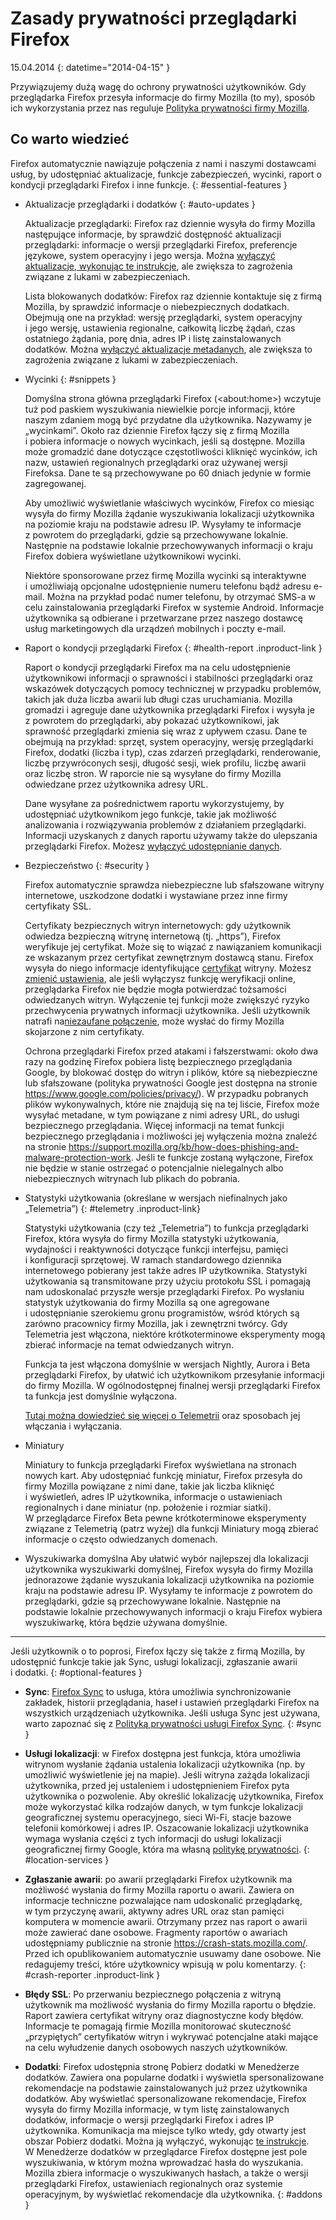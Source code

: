 # Zasady prywatności przeglądarki Firefox

15.04.2014
{: datetime="2014-04-15" }

Przywiązujemy dużą wagę do ochrony prywatności użytkowników. Gdy przeglądarka Firefox przesyła informacje do firmy Mozilla (to my), sposób ich wykorzystania przez nas reguluje [Polityka prywatności firmy Mozilla](https://www.mozilla.org/privacy/).

## Co warto wiedzieć

Firefox automatycznie nawiązuje połączenia z nami i naszymi dostawcami usług, by udostępniać aktualizacje, funkcje zabezpieczeń, wycinki, raport o kondycji przeglądarki Firefox i inne funkcje. 
{: #essential-features }

* Aktualizacje przeglądarki i dodatków
  {: #auto-updates }

	Aktualizacje przeglądarki: Firefox raz dziennie wysyła do firmy Mozilla następujące informacje, by sprawdzić dostępność aktualizacji przeglądarki: informacje o wersji przeglądarki Firefox, preferencje językowe, system operacyjny i jego wersja. Można [wyłączyć aktualizacje, wykonując te instrukcje](https://support.mozilla.org/kb/how-stop-firefox-automatically-making-connections#w_auto-update-checking), ale zwiększa to zagrożenia związane z lukami w zabezpieczeniach.

	Lista blokowanych dodatków: Firefox raz dziennie kontaktuje się z firmą Mozilla, by sprawdzić informacje o niebezpiecznych dodatkach. Obejmują one na przykład: wersję przeglądarki, system operacyjny i jego wersję, ustawienia regionalne, całkowitą liczbę żądań, czas ostatniego żądania, porę dnia, adres IP i listę zainstalowanych dodatków. Można [wyłączyć aktualizacje metadanych](https://blog.mozilla.org/addons/how-to-opt-out-of-add-on-metadata-updates/), ale zwiększa to zagrożenia związane z lukami w zabezpieczeniach.

* Wycinki
  {: #snippets }

	Domyślna strona główna przeglądarki Firefox (&lt;about:home&gt;) wczytuje tuż pod paskiem wyszukiwania niewielkie porcje informacji, które naszym zdaniem mogą być przydatne dla użytkownika. Nazywamy je „wycinkami”. Około raz dziennie Firefox łączy się z firmą Mozilla i pobiera informacje o nowych wycinkach, jeśli są dostępne. Mozilla może gromadzić dane dotyczące częstotliwości kliknięć wycinków, ich nazw, ustawień regionalnych przeglądarki oraz używanej wersji Firefoksa. Dane te są przechowywane po 60 dniach jedynie w formie zagregowanej.

	Aby umożliwić wyświetlanie właściwych wycinków, Firefox co miesiąc wysyła do firmy Mozilla żądanie wyszukiwania lokalizacji użytkownika na poziomie kraju na podstawie adresu IP. Wysyłamy te informacje z powrotem do przeglądarki, gdzie są przechowywane lokalnie. Następnie na podstawie lokalnie przechowywanych informacji o kraju Firefox dobiera wyświetlane użytkownikowi wycinki.
	
	Niektóre sponsorowane przez firmę Mozilla wycinki są interaktywne i umożliwiają opcjonalne udostępnienie numeru telefonu bądź adresu e-mail. Można na przykład podać numer telefonu, by otrzymać SMS-a w celu zainstalowania przeglądarki Firefox w systemie Android. Informacje użytkownika są odbierane i przetwarzane przez naszego dostawcę usług marketingowych dla urządzeń mobilnych i poczty e-mail.

* Raport o kondycji przeglądarki Firefox
  {: #health-report .inproduct-link } 

	Raport o kondycji przeglądarki Firefox ma na celu udostępnienie użytkownikowi informacji o sprawności i stabilności przeglądarki oraz wskazówek dotyczących pomocy technicznej w przypadku problemów, takich jak duża liczba awarii lub długi czas uruchamiania. Mozilla gromadzi i agreguje dane użytkownika przeglądarki Firefox i wysyła je z powrotem do przeglądarki, aby pokazać użytkownikowi, jak sprawność przeglądarki zmienia się wraz z upływem czasu. Dane te obejmują na przykład: sprzęt, system operacyjny, wersję przeglądarki Firefox, dodatki (liczba i typ), czas zdarzeń przeglądarki, renderowanie, liczbę przywróconych sesji, długość sesji, wiek profilu, liczbę awarii oraz liczbę stron. W raporcie nie są wysyłane do firmy Mozilla odwiedzane przez użytkownika adresy URL.

	Dane wysyłane za pośrednictwem raportu wykorzystujemy, by udostępniać użytkownikom jego funkcje, takie jak możliwość analizowania i rozwiązywania problemów z działaniem przeglądarki. Informacji uzyskanych z danych raportu używamy także do ulepszania przeglądarki Firefox. Możesz [wyłączyć udostępnianie danych](https://support.mozilla.org/kb/firefox-health-report-understand-your-browser-perf#w_how-to-turn-data-sharing-on-or-off).

* Bezpieczeństwo
  {: #security }

	Firefox automatycznie sprawdza niebezpieczne lub sfałszowane witryny internetowe, uszkodzone dodatki i wystawiane przez inne firmy certyfikaty SSL.

	Certyfikaty bezpiecznych witryn internetowych: gdy użytkownik odwiedza bezpieczną witrynę internetową (tj. „https”), Firefox weryfikuje jej certyfikat. Może się to wiązać z nawiązaniem komunikacji ze wskazanym przez certyfikat zewnętrznym dostawcą stanu. Firefox wysyła do niego informacje identyfikujące [certyfikat](https://support.mozilla.org/kb/secure-website-certificate) witryny. Możesz [zmienić ustawienia](https://support.mozilla.org/kb/advanced-settings-browsing-network-updates-encryption#w_certificates-tab), ale jeśli wyłączysz funkcję weryfikacji online, przeglądarka Firefox nie będzie mogła potwierdzać tożsamości odwiedzanych witryn. Wyłączenie tej funkcji może zwiększyć ryzyko przechwycenia prywatnych informacji użytkownika. Jeśli użytkownik natrafi na[niezaufane połączenie](https://support.mozilla.org/kb/connection-untrusted-error-message), może wysłać do firmy Mozilla skojarzone z nim certyfikaty.

	Ochrona przeglądarki Firefox przed atakami i fałszerstwami: około dwa razy na godzinę Firefox pobiera listę bezpiecznego przeglądania Google, by blokować dostęp do witryn i plików, które są niebezpieczne lub sfałszowane (polityka prywatności Google jest dostępna na stronie <https://www.google.com/policies/privacy/>). W przypadku pobranych plików wykonywalnych, które nie znajdują się na tej liście, Firefox może wysyłać metadane, w tym powiązane z nimi adresy URL, do usługi bezpiecznego przeglądania. Więcej informacji na temat funkcji bezpiecznego przeglądania i możliwości jej wyłączenia można znaleźć na stronie <https://support.mozilla.org/kb/how-does-phishing-and-malware-protection-work>. Jeśli te funkcje zostaną wyłączone, Firefox nie będzie w stanie ostrzegać o potencjalnie nielegalnych albo niebezpiecznych witrynach lub plikach do pobrania.

* Statystyki użytkowania (określane w wersjach niefinalnych jako „Telemetria”)
  {: #telemetry .inproduct-link}

	Statystyki użytkowania (czy też „Telemetria”) to funkcja przeglądarki Firefox, która wysyła do firmy Mozilla statystyki użytkowania, wydajności i reaktywności dotyczące funkcji interfejsu, pamięci i konfiguracji sprzętowej. W ramach standardowego dziennika internetowego pobierany jest także adres IP użytkownika. Statystyki użytkowania są transmitowane przy użyciu protokołu SSL i pomagają nam udoskonalać przyszłe wersje przeglądarki Firefox. Po wysłaniu statystyk użytkowania do firmy Mozilla są one agregowane i udostępnianie szerokiemu gronu programistów, wśród których są zarówno pracownicy firmy Mozilla, jak i zewnętrzni twórcy. Gdy Telemetria jest włączona, niektóre krótkoterminowe eksperymenty mogą zbierać informacje na temat odwiedzanych witryn.

	Funkcja ta jest włączona domyślnie w wersjach Nightly, Aurora i Beta przeglądarki Firefox, by ułatwić ich użytkownikom przesyłanie informacji do firmy Mozilla. W ogólnodostępnej finalnej wersji przeglądarki Firefox ta funkcja jest domyślnie wyłączona.

	[Tutaj można dowiedzieć się więcej o Telemetrii](https://support.mozilla.org/kb/send-performance-data-improve-firefox) oraz sposobach jej włączania i wyłączania. 

* Miniatury

	Miniatury to funkcja przeglądarki Firefox wyświetlana na stronach nowych kart. Aby udostępniać funkcję miniatur, Firefox przesyła do firmy Mozilla powiązane z nimi dane, takie jak liczba kliknięć i wyświetleń, adres IP użytkownika, informacje o ustawieniach regionalnych i dane miniatur (np. położenie i rozmiar siatki). W przeglądarce Firefox Beta pewne krótkoterminowe eksperymenty związane z Telemetrią (patrz wyżej) dla funkcji Miniatury mogą zbierać informacje o często odwiedzanych domenach.
	
* Wyszukiwarka domyślna
	Aby ułatwić wybór najlepszej dla lokalizacji użytkownika wyszukiwarki domyślnej, Firefox wysyła do firmy Mozilla jednorazowe żądanie wyszukania lokalizacji użytkownika na poziomie kraju na podstawie adresu IP. Wysyłamy te informacje z powrotem do przeglądarki, gdzie są przechowywane lokalnie. Następnie na podstawie lokalnie przechowywanych informacji o kraju Firefox wybiera wyszukiwarkę, która będzie używana domyślnie.

---------------------------------------

Jeśli użytkownik o to poprosi, Firefox łączy się także z firmą Mozilla, by udostępnić funkcje takie jak Sync, usługi lokalizacji, zgłaszanie awarii i dodatki.
{: #optional-features }

* **Sync**: [Firefox Sync](https://www.mozilla.org/firefox/sync/) to usługa, która umożliwia synchronizowanie zakładek, historii przeglądania, haseł i ustawień przeglądarki Firefox na wszystkich urządzeniach użytkownika. Jeśli usługa Sync jest używana, warto zapoznać się z [Polityką prywatności usługi Firefox Sync](https://services.mozilla.com/privacy-policy/).
{: #sync }

* **Usługi lokalizacji**: w Firefox dostępna jest funkcja, która umożliwia witrynom wysłanie żądania ustalenia lokalizacji użytkownika (np. by umożliwić wyświetlenie jej na mapie). Jeśli witryna zażąda lokalizacji użytkownika, przed jej ustaleniem i udostępnieniem Firefox pyta użytkownika o pozwolenie. Aby określić lokalizację użytkownika, Firefox może wykorzystać kilka rodzajów danych, w tym funkcje lokalizacji geograficznej systemu operacyjnego, sieci Wi-Fi, stacje bazowe telefonii komórkowej i adres IP. Oszacowanie lokalizacji użytkownika wymaga wysłania części z tych informacji do usługi lokalizacji geograficznej firmy Google, która ma własną [politykę prywatności](https://www.google.com/privacy/lsf.html).
{: #location-services }

* **Zgłaszanie awarii**: po awarii przeglądarki Firefox użytkownik ma możliwość wysłania do firmy Mozilla raportu o awarii. Zawiera on informacje techniczne pozwalające nam udoskonalić przeglądarkę, w tym przyczynę awarii, aktywny adres URL oraz stan pamięci komputera w momencie awarii. Otrzymany przez nas raport o awarii może zawierać dane osobowe. Fragmenty raportów o awariach udostępniamy publicznie na stronie <https://crash-stats.mozilla.com/>. Przed ich opublikowaniem automatycznie usuwamy dane osobowe. Nie redagujemy treści, które użytkownicy wpisują w polu komentarzy.
{: #crash-reporter .inproduct-link }

* **Błędy SSL**: Po przerwaniu bezpiecznego połączenia z witryną użytkownik ma możliwość wysłania do firmy Mozilla raportu o błędzie. Raport zawiera certyfikat witryny oraz diagnostyczne kody błędów. Informacje te pomagają firmie Mozilla monitorować skuteczność „przypiętych” certyfikatów witryn i wykrywać potencjalne ataki mające na celu wyłudzenie danych osobowych naszych użytkowników.

* **Dodatki**: Firefox udostępnia stronę Pobierz dodatki w Menedżerze dodatków. Zawiera ona popularne dodatki i wyświetla spersonalizowane rekomendacje na podstawie zainstalowanych już przez użytkownika dodatków. Aby wyświetlać spersonalizowane rekomendacje, Firefox wysyła do firmy Mozilla informacje, w tym listę zainstalowanych dodatków, informacje o wersji przeglądarki Firefox i adres IP użytkownika. Komunikacja ma miejsce tylko wtedy, gdy otwarty jest obszar Pobierz dodatki. Można ją wyłączyć, wykonując [te instrukcje](https://blog.mozilla.org/addons/how-to-opt-out-of-add-on-metadata-updates/). W Menedżerze dodatków w przeglądarce Firefox dostępne jest pole wyszukiwania, w którym można wprowadzać hasła do wyszukania. Mozilla zbiera informacje o wyszukiwanych hasłach, a także o wersji przeglądarki Firefox, ustawieniach regionalnych oraz systemie operacyjnym, by wyświetlać rekomendacje dla użytkownika.
{: #addons }
